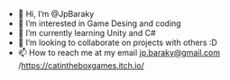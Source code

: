 - 👋 Hi, I’m @JpBaraky
- 👀 I’m interested in Game Desing and coding 
- 🌱 I’m currently learning Unity and C#
- 💞️ I’m looking to collaborate on projects with others :D
- 📫 How to reach me at my email jp.baraky@gmail.com /https://catintheboxgames.itch.io/

<!---
JpBaraky/JpBaraky is a ✨ special ✨ repository because its `README.md` (this file) appears on your GitHub profile.
You can click the Preview link to take a look at your changes.
--->
